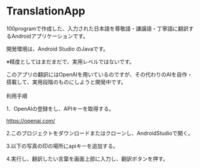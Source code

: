 # TranslationApp
100programで作成した、入力された日本語を尊敬語・謙譲語・丁寧語に翻訳するAndroidアプリケーションです。

開発環境は、Android Studio のJavaです。

※精度としてはまだまだで、実用レベルではないです。

このアプリの翻訳にはOpenAIを用いているのですが、その代わりのAIを自作・搭載して、実用段階のものにしようと開発中です。
<br><br>
利用手順

1．OpenAIの登録をし、APIキーを取得する。

https://openai.com/

2.このプロジェクトをダウンロードまたはクローンし、AndroidStudioで開く。

3.以下の写真の印の場所にapiキーを追加する。

4.実行し、翻訳したい言葉を画面上部に入力し、翻訳ボタンを押す。
